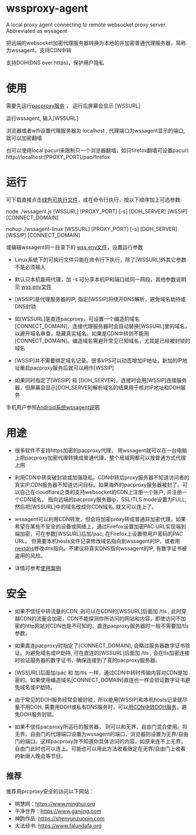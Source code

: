 # wssproxy-agent
A local proxy agent connecting to remote websocket proxy server. Abbreviated as wssagent

把远端的websocket加密代理服务器转换为本地的非加密普通代理服务器，简称为wssagent，支持CDN中转

支持DOH(DNS over https)，保护用户隐私


# 使用

需要先运行[pacproxy服务](https://github.com/httpgate/pacproxy.js) ， 运行后屏幕会显示 [WSSURL]

运行wssagent, 输入[WSSURL]

浏览器或者wifi设置代理服务器为 localhost , 代理端口为wssagent显示的端口, 就可以加密翻墙

也可以使用local pacurl来限制只一个浏览器翻墙，如只firefox翻墙可设置pacurl: http://localhost:[PROXY_PORT]/pac/firefox


# 运行

可下载直接点击[绿色可执行文件](https://github.com/httpgate/resouces/tree/main/wssproxy-agent)，或在命令行执行，按以下顺序加上可选参数:

node ./wssagent.js  [WSSURL]  [PROXY_PORT]  [-s]  [DOH_SERVER]  [WSSIP]  [CONNECT_DOMAIN]

nohup ./wssagent-linux  [WSSURL]  [PROXY_PORT]  [-s]  [DOH_SERVER]  [WSSIP]  [CONNECT_DOMAIN]

或编辑wssagent同一目录下的 [wss.env文件](wss.env)，设置运行参数

* Linux系统下的可执行文件只能在命令行下执行，除了[WSSURL]外其它参数不是必须输入

* 默认只本机能用代理，加 -s 可分享本机IP和端口给同一网段，其他参数说明见 [wss.env文件](wss.env)

* [WSSIP]是代理服务器的IP, 指定[WSSIP]将绕开DNS解析，避免域名劫持或DNS封锁

* 如[WSSURL]是直连pacproxy，可设置一个编造的域名[CONNECT_DOMAIN]，连接代理服务器时会自动替换[WSSURL]里的域名，以避开域名审查，隐藏真实域名。如果是CDN中转则不能用[CONNECT_DOMAIN]。编造域名需避开常见已知域名，尤其是已经被封锁的域名

* [WSSIP]并不需要绑定域名记录。很多VPS可以动态增加IP地址，新加的IP地址重启pacproxy服务后就可以用作[WSSIP]

* 如果同时指定了[WSSIP] 和 [DOH_SERVER]，连接时会用[WSSIP]连接服务器，但屏幕会显示[DOH_SERVER]解析域名的结果用于核对IP地址和DOH服务

手机用户参照[Android系统wssagent说明](\/example\/README\.md)


# 用途

* 很多软件不支持https加密的pacproxy代理， 用wssagent就可以在一台电脑上把pacproxy加密代理转换成普通代理，整个局域网都可以按普通方式代理上网

* 利用CDN中转突破封锁或加强隐私。CDN中转后proxy服务器不知道访问者的真实IP,CDN服务器不知道访问目标。如果海外的pacproxy服务器被封了。可以自己在cloudflare之类的支持websocket的CDN上注册一个账户, 并注册一个CDN域名， 指向远端的pacproxy服务器ip，SSL/TLS mode设置为FULL, 然后把[WSSURL]中的域名改成你CDN域名, 就又可以连上了。

* wssagent可以利用CDN转发，但会将加密proxy转成普通非加密代理。如果希望在某些不安全的设备或网络上，通过Firefox设置加密PAC URL实现端到端加密，可在参数[WSSURL]后加/pac, 在Firefox上设置带用户密码的PAC URL。 但需要本机hosts文件记录修改域名指向到wssagent的IP，或者用[nextdns](https://my.nextdns.io/login)修改dns指向。不建议将真实DNS指向wssagent的IP, 有数字证书被盗用的风险。

* 详情可参考[使用案例](https://github.com/httpgate/resources/blob/main/README.md)

# 安全

* 如果不信任中转流量的CDN, 则可以在CDN的[WSSURL]后面加 /tls , 此时穿越CDN的流量会加密，CDN不能探测你所访问的网站和内容，即使访问不加密的http网站对CDN也是不可知的。直连pacproxy服务器时一般不需要加/tls参数。

* 如果直连pacproxy时指定了[CONNECT_DOMAIN], 会略过服务器数字证书验证。为避免域名或IP劫持, 可在直连的[WSSURL]后面加 /tls , 会在tls加密连接时验证服务器的数字证书，确保连接到了真的pacproxy服务器。

* [WSSURL]后面加/pac 和 加/tls 一样，通过CDN中转时传输内容对CDN是加密的。如果使用编造域名[CONNECT_DOMAIN]直连也一样会验证数字证书避免域名或IP劫持。

* 由于常见的DOH服务经常会被封锁，所以能用[WSSIP]和本机hosts记录就尽量不用DOH, 需要用DOH或私有DNS服务时，可以[用CDN中转DOH服务](CDN_PROXY_DOH.md)，避免DOH服务封锁。

* 如果不信任pacproxy所运行的服务器， 则可以和无界，自由门混合使用。将无界，自由门的代理端口设置为wssagent的端口，浏览器则设置为无界/自由门的端口。这样pacproxy并不知道你具体访问的内容，如原来连不上无界，自由门此时也可以连上。可能也可以用此方法收看限定在无界/自由门上收看的新唐人晚会等节目。


## 推荐

推荐用prcproxy安全的访问以下网站：
* 明慧网：https://www.minghui.org
* 干净世界：https://www.ganjing.com
* 神韵作品: https://shenyunzuopin.com
* 大法经书: https://www.falundafa.org
